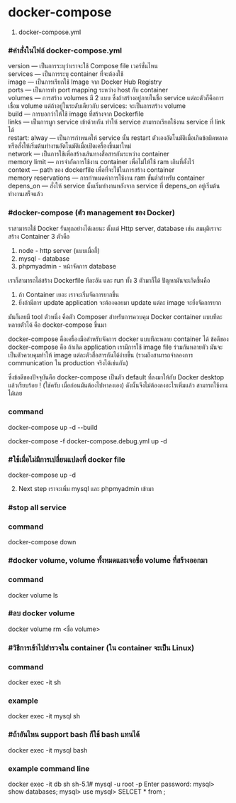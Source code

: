 # docker-compose
1. docker-compose.yml
### #คำสั่งในไฟล์ docker-compose.yml
version — เป็นการระบุว่าเราจะใช้ Compose file เวอร์ชั่นไหน <br>
services — เป็นการระบุ container ที่จะต้องใช้ <br>
image — เป็นการเรียกใช้ Image จาก Docker Hub Registry <br>
ports — เป็นการทำ port mapping ระหว่าง host กับ container <br>
volumes — การสร้าง volumes มี 2 แบบ ซึ่งถ้าสร้างอยู่ภายในชื่อ service แต่ละตัวก็คือการเชื่อม volume แต่ถ้าอยู่ในระดับเดียวกับ services: จะเป็นการสร้าง volume <br>
build — การบอกว่าให้ใช้ image ที่สร้างจาก Dockerfile<br>
links — เป็นการผูก service เข้าด้วยกัน ทำให้ service สามารถเรียกใช้งาน service ที่ link ได้<br>
restart: alway — เป็นการกำหนดให้ service นั้น restart ตัวเองอัตโนมัติเมื่อเกิดข้อผิดพลาด หรือสั่งให้เริ่มต้นทำงานอัตโนมัติเมื่อเปิดเครื่องขึ้นมาใหม่ <br>
network — เป็นการใช้เพื่อสร้างเส้นทางสื่อสารกันระหว่าง container <br>
memory limit — การจำกัดการใช้งาน container เพื่อไม่ให้ใช้ ram เกินที่ตั้งไว้ <br>
context — path ของ dockerfile เพื่อที่จะใช้ในการสร้าง container <br>
memory reservations — การกำหนดค่าการใช้งาน ram ขั้นต่ำสำหรับ container <br>
depens_on — สั่งให้ service นั้นเริ่มทำงานหลังจาก service ที่ depens_on อยู่เริ่มต้นทำงานเสร็จแล้ว <br>

### #docker-compose (ตัว management ของ Docker)
ราสามารถใช้ Docker รันทุกอย่างได้เลยนะ ตั้งแต่ Http server, database เช่น สมมุติเราจะสร้าง Container 3 ตัวคือ
1. node - http server (แบบเมื่อกี้)
2. mysql - database
3. phpmyadmin - หน้าจัดการ database

เราก็สามารถไล่สร้าง Dockerfile ทีละอัน และ run ทั้ง 3 ตัวมาก็ได้ ปัญหามันจะเกิดขึ้นคือ
1. ถ้า Container เยอะ เราจะเริ่มจัดการยากขึ้น
2. ยิ่งถ้ามีการ update application จะต้องคอยมา update แต่ละ image จะยิ่งจัดการยาก

มันก็เลยมี tool ตัวหนึ่ง คือตัว Composer สำหรับการควบคุม Docker container แบบทีละหลายตัวได้ คือ docker-compose ขึ้นมา

docker-compose คือเครื่องมือสำหรับจัดการ docker แบบทีละหลาย container ได้ ข้อดีของ docker-compose คือ ถ้าเกิด application เรามีการใช้ image file ร่วมกันหลายตัว มันจะเป็นตัวควบคุมทำให้ image แต่ละตัวสื่อสารกันได้ง่ายขึ้น (รวมถึงสามารถจำลองการ communication ใน production จริงได้เช่นกัน)

ซึ่งข้อดีของปัจจุบันคือ docker-compose เป็นตัว default ที่ลงมาให้กับ Docker desktop แล้วเรียบร้อย ! (ใช่ครับ เมื่อก่อนมันต้องไปหาลงเอง) ดังนั้นจึงไม่ต้องลงอะไรเพิ่มแล้ว สามารถใช้งานได้เลย

### command
docker-compose up -d --build 

docker-compose -f docker-compose.debug.yml up -d

### #ใช้เมื่อไม่มีการเปลี่ยนแปลงที่ docker file
docker-compose up -d

2. Next step เราจะเพิ่ม mysql และ phpmyadmin เข้ามา

### #stop all service
### command
docker-compose down

### #docker volume, volume ทั้งหมดและเจอชื่อ volume ที่สร้างออกมา
### command
docker volume ls

### #ลบ docker volume
docker volume rm <ชื่อ volume>

### #วิธีการเข้าไปสำรวจใน container (ใน container จะเป็น Linux)
### command
docker exec -it <container name> sh

### example
docker exec -it mysql sh

### #ถ้าอันไหน support bash ก็ใช้ bash แทนได้
docker exec -it mysql bash

### example command line
docker exec -it db sh
sh-5.1# mysql -u root -p
Enter password:
mysql> show databases;
mysql> use <Databases name>
mysql> SELCET * from <Table name>;
